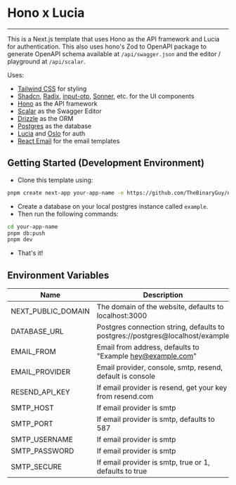 # Hono x Lucia

---

This is a Next.js template that uses Hono as the API framework and Lucia for authentication. This also uses hono's Zod to OpenAPI package to generate OpenAPI schema available at `/api/swagger.json` and the editor / playground at `/api/scalar`.

Uses:

-   [Tailwind CSS](https://tailwindcss.com/) for styling
-   [Shadcn](https://ui.shadcn.com/), [Radix](https://www.radix-ui.com/), [input-otp](https://input-otp.rodz.dev/), [Sonner](https://sonner.emilkowal.ski/), etc. for the UI components
-   [Hono](https://hono.dev/) as the API framework
-   [Scalar](https://docs.scalar.com/swagger-editor) as the Swagger Editor
-   [Drizzle](https://orm.drizzle.team/) as the ORM
-   [Postgres](https://www.postgresql.org/) as the database
-   [Lucia](https://lucia-auth.com/) and [Oslo](https://oslo.js.org/) for auth
-   [React Email](https://react.email/) for the email templates

## Getting Started (Development Environment)

-   Clone this template using:

```bash
pnpm create next-app your-app-name -e https://github.com/TheBinaryGuy/next-hono-lucia
```

-   Create a database on your local postgres instance called `example`.
-   Then run the following commands:

```bash
cd your-app-name
pnpm db:push
pnpm dev
```

-   That's it!

## Environment Variables

| Name               | Description                                                                   |
| ------------------ | ----------------------------------------------------------------------------- |
| NEXT_PUBLIC_DOMAIN | The domain of the website, defaults to localhost:3000                         |
| DATABASE_URL       | Postgres connection string, defaults to postgres://postgres@localhost/example |
| EMAIL_FROM         | Email from address, defaults to "Example <hey@example.com>"                   |
| EMAIL_PROVIDER     | Email provider, console, smtp, resend, default is console                     |
| RESEND_API_KEY     | If email provider is resend, get your key from resend.com                     |
| SMTP_HOST          | If email provider is smtp                                                     |
| SMTP_PORT          | If email provider is smtp, defaults to 587                                    |
| SMTP_USERNAME      | If email provider is smtp                                                     |
| SMTP_PASSWORD      | If email provider is smtp                                                     |
| SMTP_SECURE        | If email provider is smtp, true or 1, defaults to true                        |
